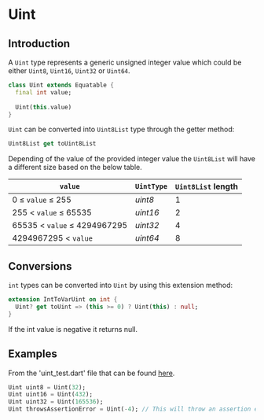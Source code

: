 # Uint

## Introduction

A `Uint` type represents a generic unsigned integer value which could be either `Uint8`, `Uint16`, `Uint32` or `Uint64`.

```dart 
class Uint extends Equatable {
  final int value;
  
  Uint(this.value)
}
```

`Uint` can be converted into `Uint8List` type through the getter method:

```dart
Uint8List get toUint8List
```

Depending of the value of the provided integer value the `Uint8List` will have a different size based on the below table.

| `value`                      | `UintType` | `Uint8List` length |
|------------------------------|------------|--------------------|
| 0 ≤ `value` ≤ 255            | *uint8*    | 1                  |
| 255 < `value` ≤ 65535        | *uint16*   | 2                  |
| 65535 < `value` ≤ 4294967295 | *uint32*   | 4                  |
| 4294967295 < `value`         | *uint64*   | 8                  |

## Conversions

`int` types can be converted into `Uint` by using this extension method:

```dart
extension IntToVarUint on int {
  Uint? get toUint => (this >= 0) ? Uint(this) : null;
}
```

If the int value is negative it returns null.

## Examples

From the 'uint_test.dart' file that can be found [here](../test/model/binary/uint_test.dart).

```dart
Uint uint8 = Uint(32);
Uint uint16 = Uint(432);
Uint uint32 = Uint(165536);
Uint throwsAssertionError = Uint(-4); // This will throw an assertion error
```
